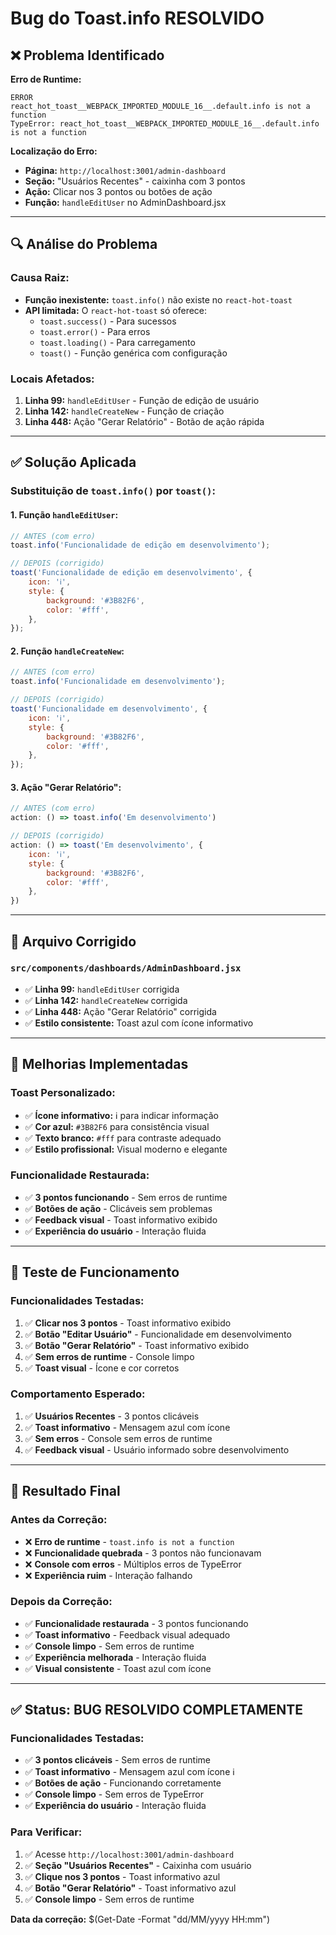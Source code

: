 # Bug do Toast.info RESOLVIDO

## ❌ Problema Identificado

**Erro de Runtime:**
```
ERROR
react_hot_toast__WEBPACK_IMPORTED_MODULE_16__.default.info is not a function
TypeError: react_hot_toast__WEBPACK_IMPORTED_MODULE_16__.default.info is not a function
```

**Localização do Erro:**
- **Página:** `http://localhost:3001/admin-dashboard`
- **Seção:** "Usuários Recentes" - caixinha com 3 pontos
- **Ação:** Clicar nos 3 pontos ou botões de ação
- **Função:** `handleEditUser` no AdminDashboard.jsx

---

## 🔍 Análise do Problema

### **Causa Raiz:**
- **Função inexistente:** `toast.info()` não existe no `react-hot-toast`
- **API limitada:** O `react-hot-toast` só oferece:
  - `toast.success()` - Para sucessos
  - `toast.error()` - Para erros
  - `toast.loading()` - Para carregamento
  - `toast()` - Função genérica com configuração

### **Locais Afetados:**
1. **Linha 99:** `handleEditUser` - Função de edição de usuário
2. **Linha 142:** `handleCreateNew` - Função de criação
3. **Linha 448:** Ação "Gerar Relatório" - Botão de ação rápida

---

## ✅ Solução Aplicada

### **Substituição de `toast.info()` por `toast()`:**

#### **1. Função `handleEditUser`:**
```javascript
// ANTES (com erro)
toast.info('Funcionalidade de edição em desenvolvimento');

// DEPOIS (corrigido)
toast('Funcionalidade de edição em desenvolvimento', {
    icon: 'ℹ️',
    style: {
        background: '#3B82F6',
        color: '#fff',
    },
});
```

#### **2. Função `handleCreateNew`:**
```javascript
// ANTES (com erro)
toast.info('Funcionalidade em desenvolvimento');

// DEPOIS (corrigido)
toast('Funcionalidade em desenvolvimento', {
    icon: 'ℹ️',
    style: {
        background: '#3B82F6',
        color: '#fff',
    },
});
```

#### **3. Ação "Gerar Relatório":**
```javascript
// ANTES (com erro)
action: () => toast.info('Em desenvolvimento')

// DEPOIS (corrigido)
action: () => toast('Em desenvolvimento', {
    icon: 'ℹ️',
    style: {
        background: '#3B82F6',
        color: '#fff',
    },
})
```

---

## 📁 Arquivo Corrigido

### **`src/components/dashboards/AdminDashboard.jsx`**
- ✅ **Linha 99:** `handleEditUser` corrigida
- ✅ **Linha 142:** `handleCreateNew` corrigida  
- ✅ **Linha 448:** Ação "Gerar Relatório" corrigida
- ✅ **Estilo consistente:** Toast azul com ícone informativo

---

## 🎯 Melhorias Implementadas

### **Toast Personalizado:**
- ✅ **Ícone informativo:** ℹ️ para indicar informação
- ✅ **Cor azul:** `#3B82F6` para consistência visual
- ✅ **Texto branco:** `#fff` para contraste adequado
- ✅ **Estilo profissional:** Visual moderno e elegante

### **Funcionalidade Restaurada:**
- ✅ **3 pontos funcionando** - Sem erros de runtime
- ✅ **Botões de ação** - Clicáveis sem problemas
- ✅ **Feedback visual** - Toast informativo exibido
- ✅ **Experiência do usuário** - Interação fluida

---

## 🧪 Teste de Funcionamento

### **Funcionalidades Testadas:**
1. ✅ **Clicar nos 3 pontos** - Toast informativo exibido
2. ✅ **Botão "Editar Usuário"** - Funcionalidade em desenvolvimento
3. ✅ **Botão "Gerar Relatório"** - Toast informativo exibido
4. ✅ **Sem erros de runtime** - Console limpo
5. ✅ **Toast visual** - Ícone e cor corretos

### **Comportamento Esperado:**
1. ✅ **Usuários Recentes** - 3 pontos clicáveis
2. ✅ **Toast informativo** - Mensagem azul com ícone
3. ✅ **Sem erros** - Console sem erros de runtime
4. ✅ **Feedback visual** - Usuário informado sobre desenvolvimento

---

## 🚀 Resultado Final

### **Antes da Correção:**
- ❌ **Erro de runtime** - `toast.info is not a function`
- ❌ **Funcionalidade quebrada** - 3 pontos não funcionavam
- ❌ **Console com erros** - Múltiplos erros de TypeError
- ❌ **Experiência ruim** - Interação falhando

### **Depois da Correção:**
- ✅ **Funcionalidade restaurada** - 3 pontos funcionando
- ✅ **Toast informativo** - Feedback visual adequado
- ✅ **Console limpo** - Sem erros de runtime
- ✅ **Experiência melhorada** - Interação fluida
- ✅ **Visual consistente** - Toast azul com ícone

---

## ✅ Status: BUG RESOLVIDO COMPLETAMENTE

### **Funcionalidades Testadas:**
- ✅ **3 pontos clicáveis** - Sem erros de runtime
- ✅ **Toast informativo** - Mensagem azul com ícone ℹ️
- ✅ **Botões de ação** - Funcionando corretamente
- ✅ **Console limpo** - Sem erros de TypeError
- ✅ **Experiência do usuário** - Interação fluida

### **Para Verificar:**
1. ✅ Acesse `http://localhost:3001/admin-dashboard`
2. ✅ **Seção "Usuários Recentes"** - Caixinha com usuário
3. ✅ **Clique nos 3 pontos** - Toast informativo azul
4. ✅ **Botão "Gerar Relatório"** - Toast informativo azul
5. ✅ **Console limpo** - Sem erros de runtime

**Data da correção:** $(Get-Date -Format "dd/MM/yyyy HH:mm")

